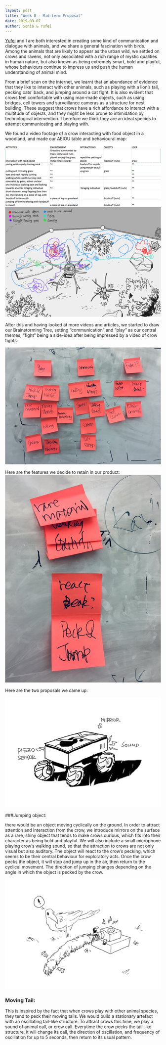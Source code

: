 ```yaml
---
layout: post
title: "Week 8 - Mid-term Proposal"
date: 2019-03-07
author: Sonia & Yufei
---
```



[Yufei]((https://jiuzhuario.github.io/safaris/)) and I are both interested in creating some kind of communication and dialogue with animals, and we share a general fascination with birds. Among the animals that are likely to appear as the urban wild, we settled on crows and ravens, not only associated with a rich range of mystic qualities in human nature, but also known as being extremely smart, bold and playful, whose behaviours continue to impress us and push the human understanding of animal mind.

From a brief scan on the internet, we learnt that an abundance of evidence that they like to interact with other animals, such as playing with a lion’s tail, pecking cats’ back, and jumping around a cat fight. It is also evident that crows feel comfortable with using man-made objects, such as using bridges, cell towers and surveillance cameras as a structure for nest building. These suggest that crows have a rich affordance to interact with a multitude of objects, and they might be less prone to intimidation by technological intervention. Therefore we think they are an ideal species to attempt communicating and playing with.

We found a video footage of a crow interacting with food object in a woodland, and made our AEIOU table and behavioural map:

![AEIOU](/crow_aeiou.jpg)
![map](/craw_map.jpg)

After this and having looked at more videos and articles, we started to draw our Brainstorming Tree, setting “communication” and “play” as our central themes, “fight” being a side-idea after being impressed by a video of crow fights:

![brainstorm](/crow_brainstorm_tree.jpg)

Here are the features we decide to retain in our product:
![yay](/crow_proposal_criteria.jpg	)

Here are the two proposals we came up:

![jumping](/crow_proposal_move.jpg)

###Jumping object: 

there would be an object moving cyclically on the ground. In order to attract attention and interaction from the crow, we introduce mirrors on the surface as a rare, shiny object that tends to make crows curious, which fits into their character as being bold and playful. We will also include a small microphone playing crow’s walking sound, so that the attraction to crows are not only visual but also auditory. The object will react to the crow’s pecking, which seems to be their central behaviour for exploratory acts. Once the crow pecks the object, it will stop and jump up in the air, then return to the cyclical movement. The direction of jumping changes depending on the angle in which the object is pecked by the crow.

![moving](/crow_proposal_tail.jpg)

### Moving Tail: 

This is inspired by the fact that when crows play with other animal species, they tend to peck their moving tails. We would build a stationary artefact with an oscillating tail-like structure. To attract crows this time, we play a sound of animal call, or crow call. Everytime the crow pecks the tail-like structure, it will change its call, the direction of oscillation, and frequency of oscillation for up to 5 seconds, then return to its usual pattern.
